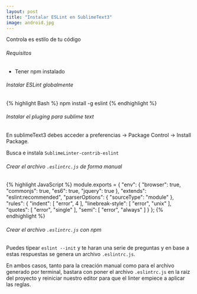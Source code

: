 ```yaml
---
layout: post
title: "Instalar ESLint en SublimeText3"
image: android.jpg
---
```


Controla es estilo de tu código

###### Requisitos

- Tener npm instalado

###### Instalar ESLint globalmente
{% highlight Bash %}
npm install -g eslint
{% endhighlight %}


###### Instalar el pluging para sublime text
En sublimeText3 debes acceder a preferencias -> Package Control -> Install Package.

Busca e instala `SublimeLinter-contrib-eslint`

###### Crear el archivo `.eslintrc.js` de forma manual
{% highlight JavaScript %}
module.exports = {
    "env": {
        "browser": true,
        "commonjs": true,
        "es6": true,
        "jquery": true
    },
    "extends": "eslint:recommended",
    "parserOptions": {
        "sourceType": "module"
    },
    "rules": {
        "indent": [
            "error",
            4
        ],
        "linebreak-style": [
            "error",
            "unix"
        ],
        "quotes": [
            "error",
            "single"
        ],
        "semi": [
            "error",
            "always"
        ]
    }
};
{% endhighlight %}

###### Crear el archivo `.eslintrc.js` con npm
Puedes tipear  `eslint --init` y te haran una serie de preguntas y en base a estas respuestas se genera un archivo `.eslintrc.js`.

En ambos casos, tanto para la creación manual como para el archivo generado por terminal, bastara con poner el archivo `.eslintrc.js` en la raiz del proyecto y reiniciar nuestro editor para que el linter empiece a aplicar las reglas.
